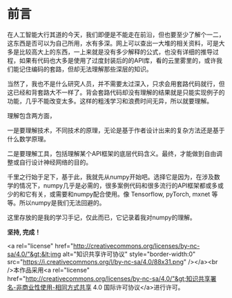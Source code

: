 # 前言

在人工智能大行其道的今天，我们即便是不能走在前沿，但也要至少了解个一二，这东西是否可以为自己所用，水有多深。网上可以查出一大堆的相关资料，可是大多是比较高大上的东西，一上来就是没有多少解释的公式，也没有详细的推导过程，如果有代码也大多是使用了过度封装后的的API库，看的云里雾里的，或许我们能记住编码的套路，但却无法理解那些深层的知识。

当然了，我也不是什么研究人员，并不需要太过深入，只求会用套路代码就行，但这已经和背套路大不一样了。背会套路代码却没有理解的结果就是只能实现例子的功能，几乎不能改变太多。这样的粗浅学习和浪费时间无异，所以就要理解。

理解包含两方面，

一是要理解技术，不同技术的原理，无论是基于作者设计出来的复杂方法还是基于什么数学原理。

二是要理解工具，包括理解某个API框架的底层代码含义。最终，才能做到自由调整或自行设计神经网络的目的。

千里之行始于足下，基于此，我就先从numpy开始吧。选择它是因为，在涉及数学的情况下，numpy几乎是必需的，很多案例代码和很多流行的API框架都或多或少的和它有关，或需要和numpy配合使用。像 Tensorflow, pyTorch, mxnet 等等。所以numpy是我们无法回避的。

这里存放的是我的学习手记，仅此而已，它记录着我对numpy的理解。

**坚持, 完成！**

&lt;a rel="license" href="http://creativecommons.org/licenses/by-nc-sa/4.0/"&gt;&lt;img alt="知识共享许可协议" style="border-width:0" src="https://i.creativecommons.org/l/by-nc-sa/4.0/88x31.png" /&gt;&lt;/a&gt;&lt;br /&gt;本作品采用&lt;a rel="license" href="http://creativecommons.org/licenses/by-nc-sa/4.0/"&gt;知识共享署名-非商业性使用-相同方式共享 4.0 国际许可协议&lt;/a&gt;进行许可。

